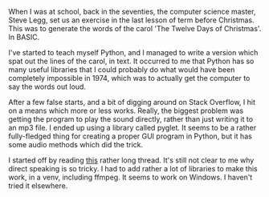 
When I was at school, back in the seventies, the computer science master, Steve Legg, 
set us an exercise in the last lesson of term before Christmas.
This was to generate the words of the carol 'The Twelve Days of Christmas'.
In BASIC.

I've started to teach myself Python, and I managed to write a version which spat out the lines
of the carol, in text. It occurred to me that Python has so many useful libraries that I could probably
do what would have been completely impossible in 1974, which was to actually get the computer to say the words
out loud.


After a few false starts, and a bit of digging around on Stack Overflow, I hit on a means which more or less works.
Really, the biggest problem was getting the program to play the sound directly, rather than just writing it to an mp3 file.
I ended up using a library called pyglet. It seems to be a rather fully-fledged thing for creating a proper GUI 
program in Python, but it has some audio methods which did the trick.

I started off by reading [this](https://github.com/pndurette/gTTS/issues/26) rather long thread.
It's still not clear to me why direct speaking is so tricky.
I had to add rather a lot of libraries to make this work, in a venv, including ffmpeg. 
It seems to work on Windows. I haven't tried it elsewhere.
